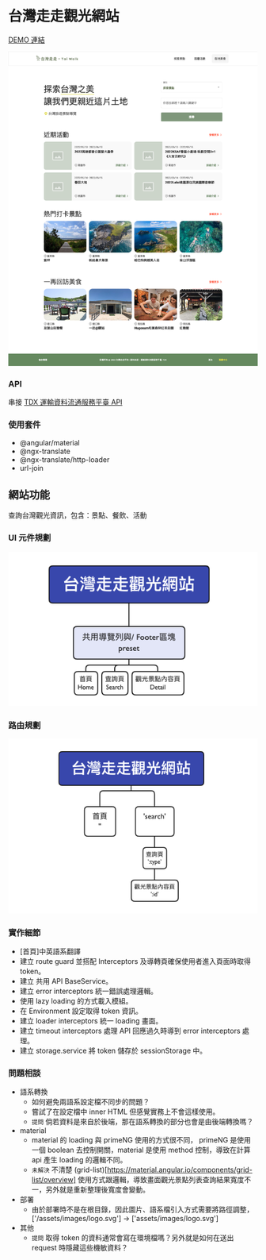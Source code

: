 # 台灣走走觀光網站

[DEMO 連結](https://miahsuwork.github.io/angular-tdx/#/)

![台灣走走觀光網站](https://github.com/miahsuwork/angular-tdx/blob/master/src/assets/images/introduce/project1.png)

### API

串接 [TDX 運輸資料流通服務平臺 API](https://tdx.transportdata.tw/)

### 使用套件

- @angular/material
- @ngx-translate
- @ngx-translate/http-loader
- url-join

## 網站功能

查詢台灣觀光資訊，包含：景點、餐飲、活動

### UI 元件規劃

![UI 元件規劃](https://github.com/miahsuwork/angular-tdx/blob/master/src/assets/images/introduce/ui-component.png)

### 路由規劃

![UI 元件規劃](https://github.com/miahsuwork/angular-tdx/blob/master/src/assets/images/introduce/router.png)

### 實作細節

- [首頁]中英語系翻譯
- 建立 route guard 並搭配 Interceptors 及導轉頁確保使用者進入頁面時取得 token。
- 建立 共用 API BaseService。
- 建立 error interceptors 統一錯誤處理邏輯。
- 使用 lazy loading 的方式載入模組。
- 在 Environment 設定取得 token 資訊。
- 建立 loader interceptors 統一 loading 畫面。
- 建立 timeout interceptors 處理 API 回應過久時導到 error interceptors 處理。
- 建立 storage.service 將 token 儲存於 sessionStorage 中。

### 問題相談

- 語系轉換
  - 如何避免兩語系設定檔不同步的問題？
  - 嘗試了在設定檔中 inner HTML 但感覺實務上不會這樣使用。
  - `提問` 倘若資料是來自於後端，那在語系轉換的部分也會是由後端轉換嗎？
- material
  - material 的 loading 與 primeNG 使用的方式很不同， primeNG 是使用一個 boolean 去控制開關，material 是使用 method 控制，導致在計算 api 產生 loading 的邏輯不同。
  - `未解決` 不清楚 (grid-list)[https://material.angular.io/components/grid-list/overview] 使用方式跟邏輯，導致畫面觀光景點列表查詢結果寬度不一，另外就是重新整理後寬度會變動。
- 部署
  - 由於部署時不是在根目錄，因此圖片、語系檔引入方式需要將路徑調整，['/assets/images/logo.svg'] -> ['assets/images/logo.svg']
- 其他
  - `提問` 取得 token 的資料通常會寫在環境檔嗎？另外就是如何在送出 request 時隱藏這些機敏資料？
